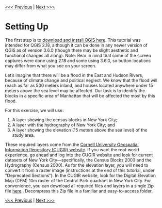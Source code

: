 [<<< Previous](1basic.md)  | [Next >>>](3layer1.md)  

# Setting Up

The first step is to [download and install QGIS here](https://www.qgis.org/en/site/forusers/download.html#). This tutorial was intended for QGIS 2.18, although it can be done in any newer version of QGIS as of version 3.6.0 (though there may be slight aesthetic and functional changes all along). Note: Bear in mind that some of the screen captures were done using 2.18 and some using 3.6.0, so button locations may differ from what you see on your screen.

Let’s imagine that there will be a flood in the East and Hudson Rivers, because of climate change and political neglect. We know that the flood will reach as far as 500 meters inland, and houses located anywhere under 15 meters above the sea level may be affected. Our task is to identify the blocks in a specific area of Manhattan that will be affected the most by this flood.

For this exercise, we will use:

1. A layer showing the census blocks in New York City;
2. A layer with the hydrography of New York City; and
3. A layer showing the elevation (15 meters above the sea level)  of the study area.  

These required layers come from the [Cornell University Geospatial Information Repository (CUGIR) website](http://cugir.mannlib.cornell.edu/). If you want the real-world experience, go ahead and log into the CUGIR website and look for current datasets of New York City—specifically, the Census Blocks 2000 and the Hydrography (Census 2000). As for the elevation layer, you will need to convert it from a raster image (instructions at the end of this tutorial, under "Deprecated Sections"). In the CUGIR website, look for the Digital Elevation Map (DEM) 10m raster of the Central Park quadrant in New York City. For convenience, you can download all required files and layers in a single Zip file [here](https://github.com/DHRI-Curriculum/mapping/blob/master/Files%20for%20Intro%20to%20QGIS.zip)  . Decompress this Zip file in a familiar and easy-to-access folder.

[<<< Previous](1basic.md)  | [Next >>>](3layer1.md)  
